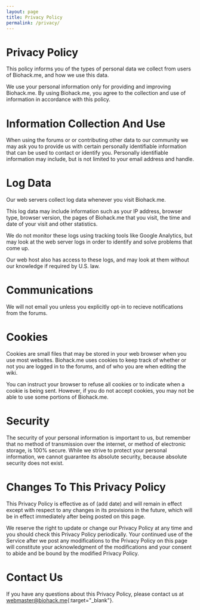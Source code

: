 ```yaml
---
layout: page
title: Privacy Policy
permalink: /privacy/
---
```


# Privacy Policy

This policy informs you of the types of personal data we collect from users of Biohack.me, and how we use this data.

We use your personal information only for providing and improving Biohack.me. By using Biohack.me, you agree to the collection and use of information in accordance with this policy.

# Information Collection And Use

When using the forums or or contributing other data to our community we may ask you to provide us with certain personally identifiable information that can be used to contact or identify you. Personally identifiable information may include, but is not limited to your email address and handle.

# Log Data

Our web servers collect log data whenever you visit Biohack.me.

This log data may include information such as your IP address, browser type, browser version, the pages of Biohack.me that you visit, the time and date of your visit and other statistics.

We do not monitor these logs using tracking tools like Google Analytics, but may look at the web server logs in order to identify and solve problems that come up.

Our web host also has access to these logs, and may look at them without our knowledge if required by U.S. law.

# Communications

We will not email you unless you explicitly opt-in to recieve notifications from the forums.

# Cookies

Cookies are small files that may be stored in your web browser when you use most websites. Biohack.me uses cookies to keep track of whether or not you are logged in to the forums, and of who you are when editing the wiki. 

You can instruct your browser to refuse all cookies or to indicate when a cookie is being sent. However, if you do not accept cookies, you may not be able to use some portions of Biohack.me.

# Security

The security of your personal information is important to us, but remember that no method of transmission over the internet, or method of electronic storage, is 100% secure. While we strive to protect your personal information, we cannot guarantee its absolute security, because absolute security does not exist.

# Changes To This Privacy Policy

This Privacy Policy is effective as of (add date) and will remain in effect except with respect to any changes in its provisions in the future, which will be in effect immediately after being posted on this page.

We reserve the right to update or change our Privacy Policy at any time and you should check this Privacy Policy periodically. Your continued use of the Service after we post any modifications to the Privacy Policy on this page will constitute your acknowledgment of the modifications and your consent to abide and be bound by the modified Privacy Policy.

# Contact Us

If you have any questions about this Privacy Policy, please contact us at [webmaster@biohack.me](mailto:webmaster@biohack.me){:target="_blank"}.


